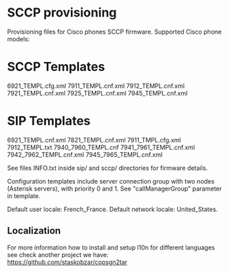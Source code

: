 SCCP provisioning 
=========

Provisioning files for Cisco phones SCCP firmware.
Supported Cisco phone models:

# SCCP Templates
6921_TEMPL.cfg.xml
7911_TEMPL.cnf.xml
7912_TEMPL.cnf.xml
7921_TEMPL.cnf.xml
7925_TEMPL.cnf.xml
7945_TEMPL.cnf.xml

# SIP Templates
6921_TEMPL.cnf.xml
7821_TEMPL.cnf.xml
7911_TMPL.cfg.xml
7912_TEMPL.txt
7940_7960_TEMPL.cnf
7941_7961_TEMPL.cnf.xml
7942_7962_TEMPL.cnf.xml
7945_7965_TEMPL.cnf.xml

See files INFO.txt inside sip/ and sccp/ directories for firmware details.


Configuration templates include server connection group with two nodes
(Asterisk servers), with priority 0 and 1. See "callManagerGroup" parameter in
template.

Default user locale: French_France.
Default network locale: United_States.

## Localization

For more information how to install and setup l10n for different languages see check another project we have:
https://github.com/staskobzar/copsgn2tar
